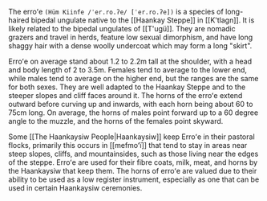 The erroʻe `(Hüm Kiinfe /ˈer.ro.ʔe/ [ˈer.ro.ʔe])` is a species of long-haired bipedal ungulate native to the [[Haankay Steppe]] in [[K'tlagn]]. It is likely related to the bipedal ungulates of [[T'ugü]]. They are nomadic grazers and travel in herds, feature low sexual dimorphism, and have long shaggy hair with a dense woolly undercoat which may form a long "skirt".

Erroʻe on average stand about 1.2 to 2.2m tall at the shoulder, with a head and body length of 2 to 3.5m. Females tend to average to the lower end, while males tend to average on the higher end, but the ranges are the same for both sexes. They are well adapted to the Haankay Steppe and to the steeper slopes and cliff faces around it. The horns of the erroʻe extend outward before curving up and inwards, with each horn being about 60 to 75cm long. On average, the horns of males point forward up to a 60 degree angle to the muzzle, and the horns of the females point skyward.

Some [[The Haankaysiw People|Haankaysiw]] keep Erroʻe in their pastoral flocks, primarily this occurs in [[mefmoʻï]] that tend to stay in areas near steep slopes, cliffs, and mountainsides, such as those living near the edges of the steppe. Erroʻe are used for their fibre coats, milk, meat, and horns by the Haankaysiw that keep them. The horns of erroʻe are valued due to their ability to be used as a low register instrument, especially as one that can be used in certain Haankaysiw ceremonies.